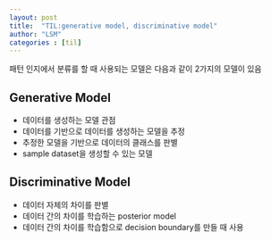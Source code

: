 ```yaml
---
layout: post
title:  "TIL:generative model, discriminative model"
author: "LSM"
categories : [til]
---
```


패턴 인지에서 분류를 할 때 사용되는 모델은 다음과 같이 2가지의 모델이 있음

## Generative Model
- 데이터를 생성하는 모델 관점
- 데이터를 기반으로 데이터를 생성하는 모델을 추정
- 추정한 모델을 기반으로 데이터의 클래스를 판별
- sample dataset을 생성할 수 있는 모델

## Discriminative Model
- 데이터 자체의 차이를 판별
- 데이터 간의 차이를 학습하는 posterior model
- 데이터 간의 차이를 학습함으로 decision boundary를 만들 때 사용

